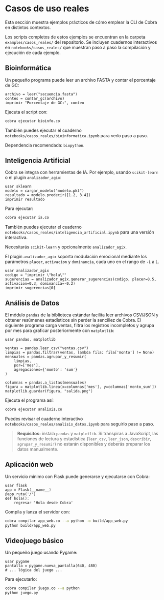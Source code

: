 # Casos de uso reales

Esta sección muestra ejemplos prácticos de cómo emplear la CLI de Cobra en distintos contextos.

Los scripts completos de estos ejemplos se encuentran en la carpeta `examples/casos_reales/` del repositorio.
Se incluyen cuadernos interactivos en `notebooks/casos_reales/` que muestran paso a paso la compilación y ejecución de cada ejemplo.
## Bioinformática
Un pequeño programa puede leer un archivo FASTA y contar el porcentaje de GC:

```cobra
archivo = leer("secuencia.fasta")
conteo = contar_gc(archivo)
imprimir "Porcentaje de GC:", conteo
```

Ejecuta el script con:

```bash
cobra ejecutar bioinfo.co
```
También puedes ejecutar el cuaderno `notebooks/casos_reales/bioinformatica.ipynb` para verlo paso a paso.


Dependencia recomendada: `biopython`.

## Inteligencia Artificial
Cobra se integra con herramientas de IA. Por ejemplo, usando `scikit-learn` o el plugin `analizador_agix`:

```cobra
usar sklearn
modelo = cargar_modelo("modelo.pkl")
resultado = modelo.predecir([1.2, 3.4])
imprimir resultado
```

Para ejecutar:

```bash
cobra ejecutar ia.co
```
También puedes ejecutar el cuaderno `notebooks/casos_reales/inteligencia_artificial.ipynb` para una versión interactiva.


Necesitarás `scikit-learn` y opcionalmente `analizador_agix`.

El plugin `analizador_agix` soporta modulación emocional mediante los
parámetros `placer`, `activacion` y `dominancia`, cada uno en el rango
de `-1` a `1`.

```cobra
usar analizador_agix
codigo = "imprimir \"hola\""
sugerencias = analizador_agix.generar_sugerencias(codigo, placer=0.5, activacion=0.3, dominancia=-0.2)
imprimir sugerencias[0]
```

## Análisis de Datos

El módulo `pandas` de la biblioteca estándar facilita leer archivos CSV/JSON y obtener resúmenes estadísticos sin perder la sencillez de Cobra. El siguiente programa carga ventas, filtra los registros incompletos y agrupa por mes para graficar posteriormente con `matplotlib`:

```cobra
usar pandas, matplotlib

ventas = pandas.leer_csv("ventas.csv")
limpias = pandas.filtrar(ventas, lambda fila: fila['monto'] != None)
mensuales = pandas.agrupar_y_resumir(
    limpias,
    por=['mes'],
    agregaciones={'monto': 'sum'}
)

columnas = pandas.a_listas(mensuales)
figura = matplotlib.linea(x=columnas['mes'], y=columnas['monto_sum'])
matplotlib.guardar(figura, "salida.png")
```

Ejecuta el programa así:

```bash
cobra ejecutar analisis.co
```
Puedes revisar el cuaderno interactivo `notebooks/casos_reales/analisis_datos.ipynb` para seguirlo paso a paso.

> **Requisitos:** instala `pandas` y `matplotlib`. Si transpiras a JavaScript, las funciones de lectura y estadística (`leer_csv`, `leer_json`, `describir`, `agrupar_y_resumir`) no estarán disponibles y deberás preparar los datos manualmente.

## Aplicación web
Un servicio mínimo con Flask puede generarse y ejecutarse con Cobra:

```cobra
usar flask
app = Flask(__name__)
@app.ruta('/')
def hola():
    regresar 'Hola desde Cobra'
```

Compila y lanza el servidor con:

```bash
cobra compilar app_web.co --a python -o build/app_web.py
python build/app_web.py
```

## Videojuego básico
Un pequeño juego usando Pygame:

```cobra
usar pygame
pantalla = pygame.nueva_pantalla(640, 480)
# ... lógica del juego ...
```

Para ejecutarlo:

```bash
cobra compilar juego.co --a python
python juego.py
```
